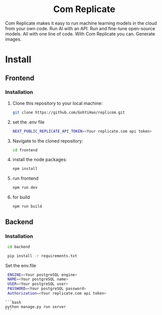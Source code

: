 <div align="center">

# **Com Replicate**

</div>

Com Replicate makes it easy to run machine learning models in the cloud from your own code.
Run AI with an API. Run and fine-tune open-source models.  All with one line of code. With Com Replicate you can. Generate images.

# Install
## Frontend
### Installation

1. Clone this repository to your local machine:

   ```bash
   git clone https://github.com/GohYiHao/replicom.git

2. set the .env file
   ```bash
   NEXT_PUBLIC_REPLICATE_API_TOKEN=<Your replicate.com api token>

3. Navigate to the cloned repository:

   ```bash
   cd frontend

4. install the node packages:
   ```bash
   npm install
5. run frontend
    ```bash
   npm run dev

6. for build
   ```bash
   npm run build


## Backend
### Installation

   ```bash
    cd backend
   ```
   ```bash
    pip install -r requirements.txt
   ```

   Set the env.file
   ```bash     
    ENGINE=<Your postgreSQL engine>
    NAME=<Your postgreSQL name>
    USER=<Your postgreSQL user>
    PASSWORD=<Your postgreSQL password>
    Authorization=<Your replicate.com api token>
   ```
    

    ```bash
    python manage.py run server
    ```


